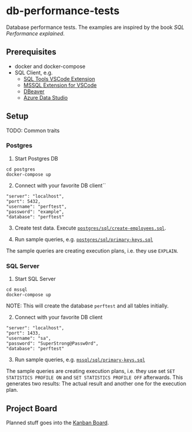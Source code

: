 # db-performance-tests
Database performance tests. The examples are inspired by the book *SQL Performance explained*.

## Prerequisites
- docker and docker-compose
- SQL Client, e.g.
    - [SQL Tools VSCode Extension](https://marketplace.visualstudio.com/items?itemName=mtxr.sqltools)
    - [MSSQL Extension for VSCode](https://marketplace.visualstudio.com/items?itemName=ms-mssql.mssql)
    - [DBeaver](https://dbeaver.io/)
    - [Azure Data Studio](https://docs.microsoft.com/en-us/sql/azure-data-studio)

## Setup

TODO: Common traits

### Postgres

1. Start Postgres DB
```
cd postgres
docker-compose up
```
2. Connect with your favorite DB client``
```
"server": "localhost",
"port": 5432,
"username": "perftest",
"password": "example",
"database": "perftest"
```
3. Create test data. Execute [`postgres/sql/create-employees.sql`](postgres/sql/create-employees.sql).

4. Run sample queries, e.g. [`postgres/sql/primary-keys.sql`](postgres/sql/primary-keys.sql)

The sample queries are creating execution plans, i.e. they use `EXPLAIN`.

### SQL Server

1. Start SQL Server
```
cd mssql
docker-compose up
```
NOTE: This will create the database `perftest` and all tables initially.  

2. Connect with your favorite DB client
```
"server": "localhost",
"port": 1433,
"username": "sa",
"password": "SuperStrong@Passw0rd",
"database": "perftest"
```
3. Run sample queries, e.g. [`mssql/sql/primary-keys.sql`](mssql/sql/primary-keys.sql)

The sample queries are creating execution plans, i.e. they use set `SET STATISTICS PROFILE ON` and `SET STATISTICS PROFILE OFF` afterwards. This generates two results: The actual result and another one for the execution plan.

## Project Board

Planned stuff goes into the [Kanban Board](https://github.com/manedev79/db-performance-tests/projects/1).
